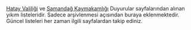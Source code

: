 [Hatay Valiliği](http://www.hatay.gov.tr/duyurular) ve [Samandağ Kaymakamlığı](http://www.samandag.gov.tr/duyurular) Duyurular sayfalarından alınan yıkım listeleridir. Sadece arşivlenmesi açısından buraya eklenmektedir. Güncel listeleri her zaman ilgili sayfalardan takip ediniz.
